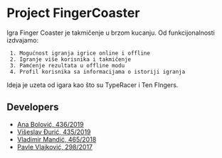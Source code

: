 # Project FingerCoaster

Igra Finger Coaster je takmičenje u brzom kucanju. 
Od funkcijonalnosti izdvajamo:

     1. Mogućnost igranja igrice online i offline
     2. Igranje više korisnika i takmičenje
     3. Pamćenje rezultata u offline modu
     4. Profil korisnika sa informacijama o istoriji igranja
Ideja je uzeta od igara kao što su TypeRacer i Ten FIngers.

## Developers

- [Ana Bolović, 436/2019](https://gitlab.com/anabolovic)
- [Višeslav Đurić, 435/2019](https://gitlab.com/viseslavdj)
- [Vladimir Mandić, 465/2018](https://gitlab.com/VladimirMandic10)
- [Pavle Vlajković, 298/2017](https://gitlab.com/PavleVl)
